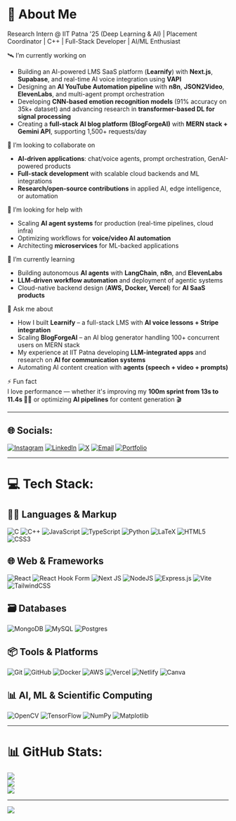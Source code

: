 # 💫 About Me  

Research Intern @ IIT Patna '25 (Deep Learning & AI) | Placement Coordinator | C++ | Full-Stack Developer | AI/ML Enthusiast  

🛰 I’m currently working on  
- Building an AI-powered LMS SaaS platform (**Learnify**) with **Next.js**, **Supabase**, and real-time AI voice integration using **VAPI**  
- Designing an **AI YouTube Automation pipeline** with **n8n**, **JSON2Video**, **ElevenLabs**, and multi-agent prompt orchestration  
- Developing **CNN-based emotion recognition models** (91% accuracy on 35k+ dataset) and advancing research in **transformer-based DL for signal processing**  
- Creating a **full-stack AI blog platform (BlogForgeAI)** with **MERN stack + Gemini API**, supporting 1,500+ requests/day  

🤝 I’m looking to collaborate on  
- **AI-driven applications**: chat/voice agents, prompt orchestration, GenAI-powered products  
- **Full-stack development** with scalable cloud backends and ML integrations  
- **Research/open-source contributions** in applied AI, edge intelligence, or automation  

🤲 I’m looking for help with  
- Scaling **AI agent systems** for production (real-time pipelines, cloud infra)  
- Optimizing workflows for **voice/video AI automation**  
- Architecting **microservices** for ML-backed applications  

🌱 I’m currently learning  
- Building autonomous **AI agents** with **LangChain**, **n8n**, and **ElevenLabs**  
- **LLM-driven workflow automation** and deployment of agentic systems  
- Cloud-native backend design (**AWS, Docker, Vercel**) for **AI SaaS products**  

💬 Ask me about  
- How I built **Learnify** – a full-stack LMS with **AI voice lessons + Stripe integration**  
- Scaling **BlogForgeAI** – an AI blog generator handling 100+ concurrent users on MERN stack  
- My experience at IIT Patna developing **LLM-integrated apps** and research on **AI for communication systems**  
- Automating AI content creation with **agents (speech + video + prompts)**  

⚡ Fun fact  
I love performance — whether it's improving my **100m sprint from 13s to 11.4s 🏃‍♂️** or optimizing **AI pipelines** for content generation 🎬  

---

## 🌐 Socials:

[![Instagram](https://img.shields.io/badge/Instagram-%23E4405F.svg?logo=Instagram&logoColor=white)](https://www.instagram.com/_jyotiraditya_1602/) 
[![LinkedIn](https://img.shields.io/badge/LinkedIn-%230077B5.svg?logo=linkedin&logoColor=white)](https://linkedin.com/in/jyotiraditya-tiwary-16jt) 
[![X](https://img.shields.io/badge/X-black.svg?logo=X&logoColor=white)](https://x.com/Jyotir_1602) 
[![Email](https://img.shields.io/badge/Email-D14836?logo=gmail&logoColor=white)](mailto:tiwaryjyotiraditya365@gmail.com) 
[![Portfolio](https://img.shields.io/badge/Portfolio-Visit-blueviolet?style=flat&logo=vercel&logoColor=white)](https://portfolio-seven-flax-38.vercel.app/)


---

# 💻 Tech Stack:

## 👨‍💻 Languages & Markup
![C](https://img.shields.io/badge/c-%2300599C.svg?style=for-the-badge&logo=c&logoColor=white)
![C++](https://img.shields.io/badge/c++-%2300599C.svg?style=for-the-badge&logo=c%2B%2B&logoColor=white)
![JavaScript](https://img.shields.io/badge/javascript-%23323330.svg?style=for-the-badge&logo=javascript&logoColor=%23F7DF1E)
![TypeScript](https://img.shields.io/badge/typescript-%23007ACC.svg?style=for-the-badge&logo=typescript&logoColor=white)
![Python](https://img.shields.io/badge/python-3670A0?style=for-the-badge&logo=python&logoColor=ffdd54)
![LaTeX](https://img.shields.io/badge/latex-%23008080.svg?style=for-the-badge&logo=latex&logoColor=white)
![HTML5](https://img.shields.io/badge/html5-%23E34F26.svg?style=for-the-badge&logo=html5&logoColor=white)
![CSS3](https://img.shields.io/badge/css3-%231572B6.svg?style=for-the-badge&logo=css3&logoColor=white)

## 🌐 Web & Frameworks
![React](https://img.shields.io/badge/react-%2320232a.svg?style=for-the-badge&logo=react&logoColor=%2361DAFB)
![React Hook Form](https://img.shields.io/badge/React%20Hook%20Form-%23EC5990.svg?style=for-the-badge&logo=reacthookform&logoColor=white)
![Next JS](https://img.shields.io/badge/Next-black?style=for-the-badge&logo=next.js&logoColor=white)
![NodeJS](https://img.shields.io/badge/node.js-6DA55F?style=for-the-badge&logo=node.js&logoColor=white)
![Express.js](https://img.shields.io/badge/express.js-%23404d59.svg?style=for-the-badge&logo=express&logoColor=%2361DAFB)
![Vite](https://img.shields.io/badge/vite-%23646CFF.svg?style=for-the-badge&logo=vite&logoColor=white)
![TailwindCSS](https://img.shields.io/badge/tailwindcss-%2338B2AC.svg?style=for-the-badge&logo=tailwind-css&logoColor=white)

## 🗃️ Databases
![MongoDB](https://img.shields.io/badge/MongoDB-%234ea94b.svg?style=for-the-badge&logo=mongodb&logoColor=white)
![MySQL](https://img.shields.io/badge/mysql-4479A1.svg?style=for-the-badge&logo=mysql&logoColor=white)
![Postgres](https://img.shields.io/badge/postgres-%23316192.svg?style=for-the-badge&logo=postgresql&logoColor=white)

## 📦 Tools & Platforms
![Git](https://img.shields.io/badge/git-%23F05033.svg?style=for-the-badge&logo=git&logoColor=white)
![GitHub](https://img.shields.io/badge/github-%23121011.svg?style=for-the-badge&logo=github&logoColor=white)
![Docker](https://img.shields.io/badge/docker-%230db7ed.svg?style=for-the-badge&logo=docker&logoColor=white)
![AWS](https://img.shields.io/badge/AWS-%23FF9900.svg?style=for-the-badge&logo=amazon-aws&logoColor=white)
![Vercel](https://img.shields.io/badge/vercel-%23000000.svg?style=for-the-badge&logo=vercel&logoColor=white)
![Netlify](https://img.shields.io/badge/netlify-%23000000.svg?style=for-the-badge&logo=netlify&logoColor=#00C7B7)
![Canva](https://img.shields.io/badge/Canva-%2300C4CC.svg?style=for-the-badge&logo=Canva&logoColor=white)

## 📊 AI, ML & Scientific Computing
![OpenCV](https://img.shields.io/badge/opencv-%23white.svg?style=for-the-badge&logo=opencv&logoColor=white)
![TensorFlow](https://img.shields.io/badge/TensorFlow-%23FF6F00.svg?style=for-the-badge&logo=TensorFlow&logoColor=white)
![NumPy](https://img.shields.io/badge/numpy-%23013243.svg?style=for-the-badge&logo=numpy&logoColor=white)
![Matplotlib](https://img.shields.io/badge/Matplotlib-%23ffffff.svg?style=for-the-badge&logo=Matplotlib&logoColor=black)

---

# 📊 GitHub Stats:
![](https://github-readme-stats.vercel.app/api?username=Vasper16&theme=dark&hide_border=false&include_all_commits=true&count_private=true)<br/>
![](https://nirzak-streak-stats.vercel.app/?user=Vasper16&theme=dark&hide_border=false)<br/>
![](https://github-readme-stats.vercel.app/api/top-langs/?username=Vasper16&theme=dark&hide_border=false&include_all_commits=true&count_private=true&layout=compact)

---
[![](https://visitcount.itsvg.in/api?id=Vasper16&icon=0&color=0)](https://visitcount.itsvg.in)

<!-- Proudly created with GPRM ( https://gprm.itsvg.in ) -->
